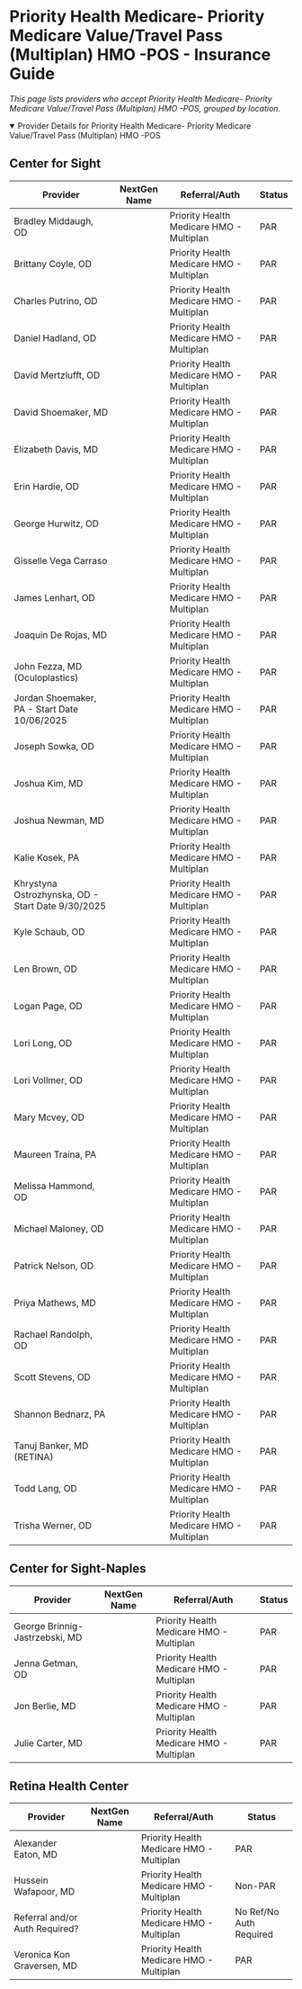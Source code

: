 # Priority Health Medicare- Priority Medicare Value/Travel Pass (Multiplan) HMO -POS - Insurance Guide

*This page lists providers who accept Priority Health Medicare- Priority Medicare Value/Travel Pass (Multiplan) HMO -POS, grouped by location.*

<details open><summary>Provider Details for Priority Health Medicare- Priority Medicare Value/Travel Pass (Multiplan) HMO -POS</summary>

## Center for Sight

| Provider | NextGen Name | Referral/Auth | Status |
|----------|-------------|--------------|--------|
| Bradley Middaugh, OD |  | Priority Health Medicare HMO - Multiplan | PAR |
| Brittany Coyle, OD |  | Priority Health Medicare HMO - Multiplan | PAR |
| Charles Putrino, OD |  | Priority Health Medicare HMO - Multiplan | PAR |
| Daniel Hadland, OD |  | Priority Health Medicare HMO - Multiplan | PAR |
| David Mertzlufft, OD |  | Priority Health Medicare HMO - Multiplan | PAR |
| David Shoemaker, MD |  | Priority Health Medicare HMO - Multiplan | PAR |
| Elizabeth Davis, MD |  | Priority Health Medicare HMO - Multiplan | PAR |
| Erin Hardie, OD |  | Priority Health Medicare HMO - Multiplan | PAR |
| George Hurwitz, OD |  | Priority Health Medicare HMO - Multiplan | PAR |
| Gisselle Vega Carraso |  | Priority Health Medicare HMO - Multiplan | PAR |
| James Lenhart, OD |  | Priority Health Medicare HMO - Multiplan | PAR |
| Joaquin De Rojas, MD |  | Priority Health Medicare HMO - Multiplan | PAR |
| John Fezza, MD (Oculoplastics) |  | Priority Health Medicare HMO - Multiplan | PAR |
| Jordan Shoemaker, PA - Start Date 10/06/2025 |  | Priority Health Medicare HMO - Multiplan | PAR |
| Joseph Sowka, OD |  | Priority Health Medicare HMO - Multiplan | PAR |
| Joshua Kim, MD |  | Priority Health Medicare HMO - Multiplan | PAR |
| Joshua Newman, MD |  | Priority Health Medicare HMO - Multiplan | PAR |
| Kalie Kosek, PA |  | Priority Health Medicare HMO - Multiplan | PAR |
| Khrystyna Ostrozhynska, OD - Start Date 9/30/2025 |  | Priority Health Medicare HMO - Multiplan | PAR |
| Kyle Schaub, OD |  | Priority Health Medicare HMO - Multiplan | PAR |
| Len Brown, OD |  | Priority Health Medicare HMO - Multiplan | PAR |
| Logan Page, OD |  | Priority Health Medicare HMO - Multiplan | PAR |
| Lori Long, OD |  | Priority Health Medicare HMO - Multiplan | PAR |
| Lori Vollmer, OD |  | Priority Health Medicare HMO - Multiplan | PAR |
| Mary Mcvey, OD |  | Priority Health Medicare HMO - Multiplan | PAR |
| Maureen Traina, PA |  | Priority Health Medicare HMO - Multiplan | PAR |
| Melissa Hammond, OD |  | Priority Health Medicare HMO - Multiplan | PAR |
| Michael Maloney, OD |  | Priority Health Medicare HMO - Multiplan | PAR |
| Patrick Nelson, OD |  | Priority Health Medicare HMO - Multiplan | PAR |
| Priya Mathews, MD |  | Priority Health Medicare HMO - Multiplan | PAR |
| Rachael Randolph, OD |  | Priority Health Medicare HMO - Multiplan | PAR |
| Scott Stevens, OD |  | Priority Health Medicare HMO - Multiplan | PAR |
| Shannon Bednarz, PA |  | Priority Health Medicare HMO - Multiplan | PAR |
| Tanuj Banker, MD (RETINA) |  | Priority Health Medicare HMO - Multiplan | PAR |
| Todd Lang, OD |  | Priority Health Medicare HMO - Multiplan | PAR |
| Trisha Werner, OD |  | Priority Health Medicare HMO - Multiplan | PAR |

## Center for Sight-Naples

| Provider | NextGen Name | Referral/Auth | Status |
|----------|-------------|--------------|--------|
| George Brinnig-Jastrzebski, MD |  | Priority Health Medicare HMO - Multiplan | PAR |
| Jenna Getman, OD |  | Priority Health Medicare HMO - Multiplan | PAR |
| Jon Berlie, MD |  | Priority Health Medicare HMO - Multiplan | PAR |
| Julie Carter, MD |  | Priority Health Medicare HMO - Multiplan | PAR |

## Retina Health Center

| Provider | NextGen Name | Referral/Auth | Status |
|----------|-------------|--------------|--------|
| Alexander Eaton, MD |  | Priority Health Medicare HMO - Multiplan | PAR |
| Hussein Wafapoor, MD |  | Priority Health Medicare HMO - Multiplan | Non-PAR |
| Referral and/or Auth Required? |  | Priority Health Medicare HMO - Multiplan | No Ref/No Auth Required |
| Veronica Kon Graversen, MD |  | Priority Health Medicare HMO - Multiplan | PAR |

</details>

